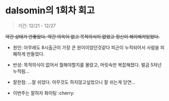 # dalsomin의 1회차 회고
> 기간: 12/21 - 12/27 

~~약간 상태가 안좋았다. 약간 의욕이 없고 목적의식이 없었고 정신이 해이해져있었다.~~
* 원인: 아무래도 8시출근이 가장 큰 원이이었던것같다 피곤이 누적되어서 사람을 피폐하게 만들었다.

* 반성: 목적의식이 없어서 뭘해야할지를 몰랐고, 머릿속만 복잡해졌다. 벌금 5처넌 누적됨...
* 잘한점: ...잘 쉬었다. 아무것도 하지않고싶었으니 잘 쉬는게 당연...
* 이번주는 잘하자 화이팅 :cherry:
